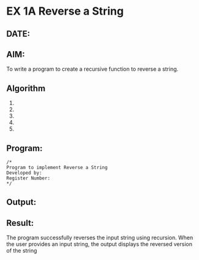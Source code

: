 
# EX 1A Reverse a String
## DATE:
## AIM:
To write a program to create a recursive function to reverse a string.

## Algorithm
1. 
2. 
3. 
4.  
5.   

## Program:
```
/*
Program to implement Reverse a String
Developed by: 
Register Number:  
*/
```

## Output:



## Result:
The program successfully reverses the input string using recursion. When the user provides an input string, the output displays the reversed version of the string
